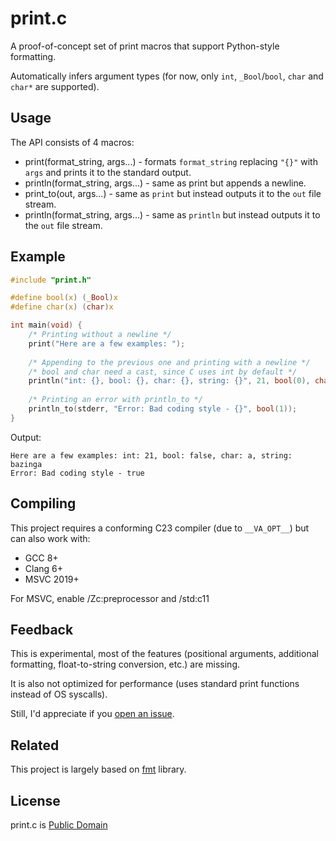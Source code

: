 # print.c
A proof-of-concept set of print macros that support Python-style formatting. 

Automatically infers argument types (for now, only `int`, `_Bool`/`bool`, `char` and `char*` are supported).

## Usage

The API consists of 4 macros:
 - print(format_string, args...) - formats `format_string` replacing `"{}"` with `args` and prints it to the standard output.
 - println(format_string, args...) - same as print but appends a newline.
 - print_to(out, args...) - same as `print` but instead outputs it to the `out` file stream.
 - println(format_string, args...) - same as `println` but instead outputs it to the `out` file stream.

## Example

``` c
#include "print.h"

#define bool(x) (_Bool)x
#define char(x) (char)x

int main(void) {
    /* Printing without a newline */
    print("Here are a few examples: ");
    
    /* Appending to the previous one and printing with a newline */
    /* bool and char need a cast, since C uses int by default */
    println("int: {}, bool: {}, char: {}, string: {}", 21, bool(0), char('a'), "bazinga");
    
    /* Printing an error with println_to */
    println_to(stderr, "Error: Bad coding style - {}", bool(1));
}
```

Output:

    Here are a few examples: int: 21, bool: false, char: a, string: bazinga
    Error: Bad coding style - true


## Compiling

This project requires a conforming C23 compiler (due to `__VA_OPT__`) but can also work with:
 - GCC 8+
 - Clang 6+
 - MSVC 2019+

For MSVC, enable /Zc:preprocessor and /std:c11

## Feedback

This is experimental, most of the features (positional arguments, additional formatting, float-to-string conversion, etc.) are missing.

It is also not optimized for performance (uses standard print functions instead of OS syscalls).

Still, I'd appreciate if you [open an issue](https://github.com/steampuker/print.c/issues).

## Related

This project is largely based on [fmt](https://github.com/fmtlib/fmt) library.

## License

print.c is [Public Domain](https://unlicense.org/)


